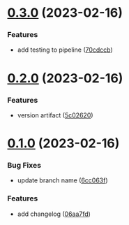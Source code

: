 # [0.3.0](https://github.com/lydia-sbityakov/greetings-ci/compare/v0.2.0...v0.3.0) (2023-02-16)


### Features

*  add testing to pipeline ([70cdccb](https://github.com/lydia-sbityakov/greetings-ci/commit/70cdccbf112e92c09f143ffb6772ba404d6334d1))



# [0.2.0](https://github.com/lydia-sbityakov/greetings-ci/compare/v0.1.0...v0.2.0) (2023-02-16)


### Features

*  version artifact ([5c02620](https://github.com/lydia-sbityakov/greetings-ci/commit/5c02620ccb0ea08261232266f5f1e8eb06980911))



# [0.1.0](https://github.com/lydia-sbityakov/greetings-ci/compare/06aa7fd05a573c0d870afd1192940693f64cfb17...v0.1.0) (2023-02-16)


### Bug Fixes

* update branch name ([6cc063f](https://github.com/lydia-sbityakov/greetings-ci/commit/6cc063fa6b1e2ececc503d5aa6854eb860a0a884))


### Features

*  add changelog ([06aa7fd](https://github.com/lydia-sbityakov/greetings-ci/commit/06aa7fd05a573c0d870afd1192940693f64cfb17))



